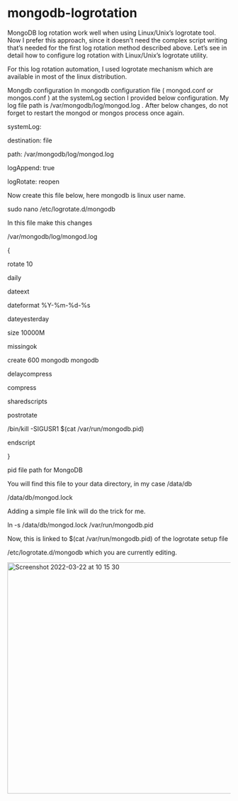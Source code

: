 # mongodb-logrotation


MongoDB log rotation work well when using Linux/Unix’s logrotate tool. Now I prefer this approach, since it doesn’t need the complex script writing that’s needed for the first log rotation method described above. Let’s see in detail how to configure log rotation with Linux/Unix’s logrotate utility.

For this log rotation automation, I used logrotate mechanism which are available in most of the linux distribution.

Mongdb configuration
In mongodb configuration file ( mongod.conf or mongos.conf ) at the systemLog section I provided below configuration. My log file path is /var/mongodb/log/mongod.log . After below changes, do not forget to restart the mongod or mongos process once again.

systemLog:
  
  destination: file
  
  path: /var/mongodb/log/mongod.log
  
  logAppend: true
  
  logRotate: reopen

Now create this file below, here mongodb is linux user name.

sudo nano /etc/logrotate.d/mongodb

In this file make this changes

/var/mongodb/log/mongod.log

{

rotate 10

daily

dateext

dateformat %Y-%m-%d-%s

dateyesterday

size 10000M

missingok

create 600 mongodb mongodb

delaycompress

compress

sharedscripts

postrotate

/bin/kill -SIGUSR1 $(cat /var/run/mongodb.pid)

endscript

}

pid file path for MongoDB

You will find this file to your data directory, in my case /data/db

/data/db/mongod.lock

Adding a simple file link will do the trick for me.

ln -s /data/db/mongod.lock /var/run/mongodb.pid

Now, this is linked to $(cat /var/run/mongodb.pid) of the logrotate setup file 

/etc/logrotate.d/mongodb which you are currently editing.










<img width="522" alt="Screenshot 2022-03-22 at 10 15 30" src="https://user-images.githubusercontent.com/75475233/159409900-377540fa-0c5e-49fa-b6a7-e3e95c7f4899.png">
